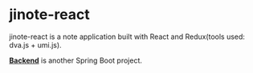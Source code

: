 # jinote-react

jinote-react is a note application built with React and Redux(tools used: dva.js + umi.js).

**[Backend](https://github.com/christopherZhZ/jinote-server)** is another Spring Boot project.
